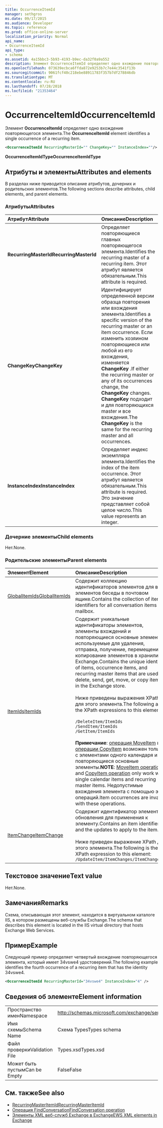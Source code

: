 ```yaml
---
title: OccurrenceItemId
manager: sethgros
ms.date: 09/17/2015
ms.audience: Developer
ms.topic: reference
ms.prod: office-online-server
localization_priority: Normal
api_name:
- OccurrenceItemId
api_type:
- schema
ms.assetid: 4a15bbc3-5b93-4193-b9ec-da32f0a9a552
description: Элемент OccurrenceItemId определяет одно вхождение повторяющегося элемента.
ms.openlocfilehash: 073639ecbca6ffda872e9253b7c7e44c3541f13b
ms.sourcegitcommit: 9061fcf40c218ebe88911783f357b7df278846db
ms.translationtype: MT
ms.contentlocale: ru-RU
ms.lasthandoff: 07/28/2018
ms.locfileid: "21353464"
---
```

# <a name="occurrenceitemid"></a><span data-ttu-id="19f23-103">OccurrenceItemId</span><span class="sxs-lookup"><span data-stu-id="19f23-103">OccurrenceItemId</span></span>

<span data-ttu-id="19f23-104">Элемент **OccurrenceItemId** определяет одно вхождение повторяющегося элемента.</span><span class="sxs-lookup"><span data-stu-id="19f23-104">The **OccurrenceItemId** element identifies a single occurrence of a recurring item.</span></span> 
  
```XML
<OccurrenceItemId RecurringMasterId="" ChangeKey="" InstanceIndex=""/>
```

<span data-ttu-id="19f23-105">**OccurrenceItemIdType**</span><span class="sxs-lookup"><span data-stu-id="19f23-105">**OccurrenceItemIdType**</span></span>

## <a name="attributes-and-elements"></a><span data-ttu-id="19f23-106">Атрибуты и элементы</span><span class="sxs-lookup"><span data-stu-id="19f23-106">Attributes and elements</span></span>

<span data-ttu-id="19f23-107">В разделах ниже приводится описание атрибутов, дочерних и родительских элементов.</span><span class="sxs-lookup"><span data-stu-id="19f23-107">The following sections describe attributes, child elements, and parent elements.</span></span>
  
### <a name="attributes"></a><span data-ttu-id="19f23-108">Атрибуты</span><span class="sxs-lookup"><span data-stu-id="19f23-108">Attributes</span></span>

|<span data-ttu-id="19f23-109">**Атрибут**</span><span class="sxs-lookup"><span data-stu-id="19f23-109">**Attribute**</span></span>|<span data-ttu-id="19f23-110">**Описание**</span><span class="sxs-lookup"><span data-stu-id="19f23-110">**Description**</span></span>|
|:-----|:-----|
|<span data-ttu-id="19f23-111">**RecurringMasterId**</span><span class="sxs-lookup"><span data-stu-id="19f23-111">**RecurringMasterId**</span></span> <br/> |<span data-ttu-id="19f23-112">Определяет повторяющиеся главных повторяющегося элемента.</span><span class="sxs-lookup"><span data-stu-id="19f23-112">Identifies the recurring master of a recurring item.</span></span> <span data-ttu-id="19f23-113">Этот атрибут является обязательным.</span><span class="sxs-lookup"><span data-stu-id="19f23-113">This attribute is required.</span></span>  <br/> |
|<span data-ttu-id="19f23-114">**ChangeKey**</span><span class="sxs-lookup"><span data-stu-id="19f23-114">**ChangeKey**</span></span> <br/> |<span data-ttu-id="19f23-115">Идентифицирует определенной версии образца повторения или вхождения элемента.</span><span class="sxs-lookup"><span data-stu-id="19f23-115">Identifies a specific version of the recurring master or an item occurrence.</span></span> <span data-ttu-id="19f23-116">Если изменить хозяином повторяющиеся или любой из его вхождения, изменяется **ChangeKey** .</span><span class="sxs-lookup"><span data-stu-id="19f23-116">If either the recurring master or any of its occurrences change, the **ChangeKey** changes.</span></span> <span data-ttu-id="19f23-117">**ChangeKey** подходит и для повторяющихся master и все вхождения.</span><span class="sxs-lookup"><span data-stu-id="19f23-117">The **ChangeKey** is the same for the recurring master and all occurrences.</span></span>  <br/> |
|<span data-ttu-id="19f23-118">**InstanceIndex**</span><span class="sxs-lookup"><span data-stu-id="19f23-118">**InstanceIndex**</span></span> <br/> |<span data-ttu-id="19f23-119">Определяет индекс экземпляра элемента.</span><span class="sxs-lookup"><span data-stu-id="19f23-119">Identifies the index of the item occurrence.</span></span> <span data-ttu-id="19f23-120">Этот атрибут является обязательным.</span><span class="sxs-lookup"><span data-stu-id="19f23-120">This attribute is required.</span></span> <span data-ttu-id="19f23-121">Это значение представляет собой целое число.</span><span class="sxs-lookup"><span data-stu-id="19f23-121">This value represents an integer.</span></span>  <br/> |
   
### <a name="child-elements"></a><span data-ttu-id="19f23-122">Дочерние элементы</span><span class="sxs-lookup"><span data-stu-id="19f23-122">Child elements</span></span>

<span data-ttu-id="19f23-123">Нет.</span><span class="sxs-lookup"><span data-stu-id="19f23-123">None.</span></span>
  
### <a name="parent-elements"></a><span data-ttu-id="19f23-124">Родительские элементы</span><span class="sxs-lookup"><span data-stu-id="19f23-124">Parent elements</span></span>

|<span data-ttu-id="19f23-125">**Элемент**</span><span class="sxs-lookup"><span data-stu-id="19f23-125">**Element**</span></span>|<span data-ttu-id="19f23-126">**Описание**</span><span class="sxs-lookup"><span data-stu-id="19f23-126">**Description**</span></span>|
|:-----|:-----|
|[<span data-ttu-id="19f23-127">GlobalItemIds</span><span class="sxs-lookup"><span data-stu-id="19f23-127">GlobalItemIds</span></span>](globalitemids.md) <br/> |<span data-ttu-id="19f23-128">Содержит коллекцию идентификаторов элементов для всех элементов беседы в почтовом ящике.</span><span class="sxs-lookup"><span data-stu-id="19f23-128">Contains the collection of item identifiers for all conversation items in a mailbox.</span></span>  <br/> |
|[<span data-ttu-id="19f23-129">ItemIds</span><span class="sxs-lookup"><span data-stu-id="19f23-129">ItemIds</span></span>](itemids.md) <br/> | <span data-ttu-id="19f23-130">Содержит уникальные идентификаторы элементов, элементы вхождений и повторяющиеся основные элементы, используемые для удаления, отправка, получение, перемещение и копирование элементов в хранилище Exchange.</span><span class="sxs-lookup"><span data-stu-id="19f23-130">Contains the unique identities of items, occurrence items, and recurring master items that are used to delete, send, get, move, or copy items in the Exchange store.</span></span> <br/><br/><span data-ttu-id="19f23-131">Ниже приведены выражения XPath для этого элемента.</span><span class="sxs-lookup"><span data-stu-id="19f23-131">The following are the XPath expressions to this element:</span></span> <br/><br/>  `/DeleteItem/ItemIds` <br/>  `/SendItem/ItemIds` <br/>  `/GetItem/ItemIds` <br/><br/><span data-ttu-id="19f23-132">**Примечание**: [операция MoveItem](moveitem-operation.md) и [операции CopyItem](copyitem-operation.md) возможен только с элементами одного календаря и повторяющиеся основные элементы.</span><span class="sxs-lookup"><span data-stu-id="19f23-132">**NOTE**: [MoveItem operation](moveitem-operation.md) and [CopyItem operation](copyitem-operation.md) only work with single calendar items and recurring master items.</span></span> <span data-ttu-id="19f23-133">Недопустимые вхождения элемента с помощью этих операций.</span><span class="sxs-lookup"><span data-stu-id="19f23-133">Item occurrences are invalid with these operations.</span></span>           |
|[<span data-ttu-id="19f23-134">ItemChange</span><span class="sxs-lookup"><span data-stu-id="19f23-134">ItemChange</span></span>](itemchange.md) <br/> |<span data-ttu-id="19f23-135">Содержит идентификатор элемента и обновления для применения к элементу.</span><span class="sxs-lookup"><span data-stu-id="19f23-135">Contains an item identifier and the updates to apply to the item.</span></span><br/><br/> <span data-ttu-id="19f23-136">Ниже приведен выражение XPath для этого элемента.</span><span class="sxs-lookup"><span data-stu-id="19f23-136">The following is the XPath expression to this element:</span></span>  <br/>  `/UpdateItem/ItemChanges/ItemChange[i]` <br/> |
   
## <a name="text-value"></a><span data-ttu-id="19f23-137">Текстовое значение</span><span class="sxs-lookup"><span data-stu-id="19f23-137">Text value</span></span>

<span data-ttu-id="19f23-138">Нет.</span><span class="sxs-lookup"><span data-stu-id="19f23-138">None.</span></span>
  
## <a name="remarks"></a><span data-ttu-id="19f23-139">Замечания</span><span class="sxs-lookup"><span data-stu-id="19f23-139">Remarks</span></span>

<span data-ttu-id="19f23-140">Схема, описывающая этот элемент, находится в виртуальном каталоге IIS, в котором размещены веб-службы Exchange.</span><span class="sxs-lookup"><span data-stu-id="19f23-140">The schema that describes this element is located in the IIS virtual directory that hosts Exchange Web Services.</span></span>
  
## <a name="example"></a><span data-ttu-id="19f23-141">Пример</span><span class="sxs-lookup"><span data-stu-id="19f23-141">Example</span></span>

<span data-ttu-id="19f23-142">Следующий пример определяет четвертый вхождение повторяющегося элемента, который имеет 34vswe4 удостоверений.</span><span class="sxs-lookup"><span data-stu-id="19f23-142">The following example identifies the fourth occurrence of a recurring item that has the identity 34vswe4.</span></span>
  
```XML
<OccurrenceItemId RecurringMasterId="34vswe4" InstanceIndex="4" />
```

## <a name="element-information"></a><span data-ttu-id="19f23-143">Сведения об элементе</span><span class="sxs-lookup"><span data-stu-id="19f23-143">Element information</span></span>

|||
|:-----|:-----|
|<span data-ttu-id="19f23-144">Пространство имен</span><span class="sxs-lookup"><span data-stu-id="19f23-144">Namespace</span></span>  <br/> |http://schemas.microsoft.com/exchange/services/2006/types  <br/> |
|<span data-ttu-id="19f23-145">Имя схемы</span><span class="sxs-lookup"><span data-stu-id="19f23-145">Schema Name</span></span>  <br/> |<span data-ttu-id="19f23-146">Схема Types</span><span class="sxs-lookup"><span data-stu-id="19f23-146">Types schema</span></span>  <br/> |
|<span data-ttu-id="19f23-147">Файл проверки</span><span class="sxs-lookup"><span data-stu-id="19f23-147">Validation File</span></span>  <br/> |<span data-ttu-id="19f23-148">Types.xsd</span><span class="sxs-lookup"><span data-stu-id="19f23-148">Types.xsd</span></span>  <br/> |
|<span data-ttu-id="19f23-149">Может быть пустым</span><span class="sxs-lookup"><span data-stu-id="19f23-149">Can be Empty</span></span>  <br/> |<span data-ttu-id="19f23-150">False</span><span class="sxs-lookup"><span data-stu-id="19f23-150">False</span></span>  <br/> |
   
## <a name="see-also"></a><span data-ttu-id="19f23-151">См. также</span><span class="sxs-lookup"><span data-stu-id="19f23-151">See also</span></span>

- [<span data-ttu-id="19f23-152">RecurringMasterItemId</span><span class="sxs-lookup"><span data-stu-id="19f23-152">RecurringMasterItemId</span></span>](recurringmasteritemid.md)
- [<span data-ttu-id="19f23-153">Операция FindConversation</span><span class="sxs-lookup"><span data-stu-id="19f23-153">FindConversation operation</span></span>](findconversation-operation.md)
- [<span data-ttu-id="19f23-154">Элементы XML веб-служб Exchange в Exchange</span><span class="sxs-lookup"><span data-stu-id="19f23-154">EWS XML elements in Exchange</span></span>](ews-xml-elements-in-exchange.md)

